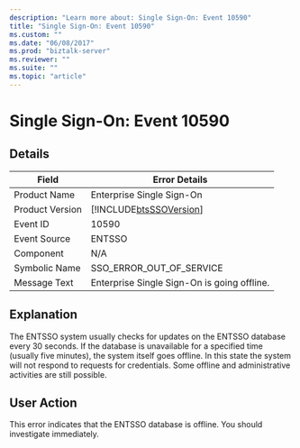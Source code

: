 ```yaml
---
description: "Learn more about: Single Sign-On: Event 10590"
title: "Single Sign-On: Event 10590"
ms.custom: ""
ms.date: "06/08/2017"
ms.prod: "biztalk-server"
ms.reviewer: ""
ms.suite: ""
ms.topic: "article"
---
```

# Single Sign-On: Event 10590
## Details  
  
| Field | Error Details|
|-----------------|------------------------------------------------------------|
|  Product Name   |                 Enterprise Single Sign-On                  |
| Product Version | [!INCLUDE[btsSSOVersion](../includes/btsssoversion-md.md)] |
|    Event ID     |                           10590                            |
|  Event Source   |                           ENTSSO                           |
|    Component    |                            N/A                             |
|  Symbolic Name  |                  SSO_ERROR_OUT_OF_SERVICE                  |
|  Message Text   |        Enterprise Single Sign-On is going offline.         |
  
## Explanation  
 The ENTSSO system usually checks for updates on the ENTSSO database every 30 seconds. If the database is unavailable for a specified time (usually five minutes), the system itself goes offline. In this state the system will not respond to requests for credentials. Some offline and administrative activities are still possible.  
  
## User Action  
 This error indicates that the ENTSSO database is offline. You should investigate immediately.
